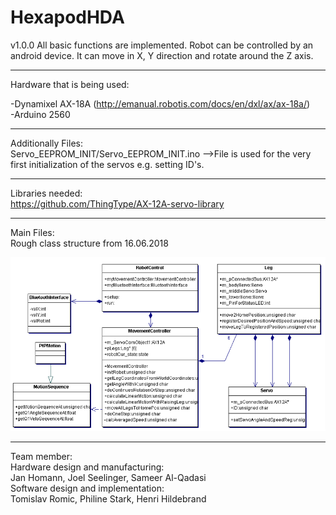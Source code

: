 # HexapodHDA
v1.0.0
All basic functions are implemented. Robot can be controlled by an android device. It can move in X, Y direction and rotate around the Z axis.
_____
Hardware that is being used:

-Dynamixel AX-18A (http://emanual.robotis.com/docs/en/dxl/ax/ax-18a/)  
-Arduino 2560

_____
Additionally Files:  
Servo_EEPROM_INIT/Servo_EEPROM_INIT.ino  -->File is used for the very first initialization of the servos e.g. setting ID's.   
_____
Libraries needed:   
https://github.com/ThingType/AX-12A-servo-library
_____
Main Files:  
Rough class structure from 16.06.2018

![alt text](Klassendiagramm.PNG)

_____   
Team member:   
Hardware design and manufacturing:   
    Jan Homann, Joel Seelinger, Sameer Al-Qadasi   
Software design and implementation:   
    Tomislav Romic, Philine Stark, Henri Hildebrand    
